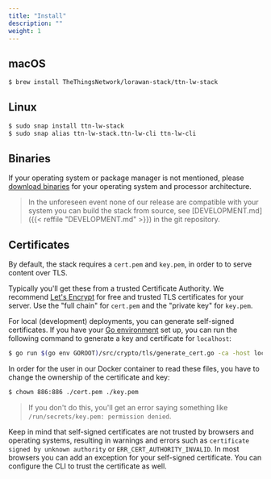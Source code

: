```yaml
---
title: "Install"
description: ""
weight: 1
--- 
```

 
## macOS
 
 ```bash
 $ brew install TheThingsNetwork/lorawan-stack/ttn-lw-stack
 ```
 
## Linux
 
 ```bash
 $ sudo snap install ttn-lw-stack
 $ sudo snap alias ttn-lw-stack.ttn-lw-cli ttn-lw-cli
 ```
 
## Binaries
 
 If your operating system or package manager is not mentioned, please [download binaries](https://github.com/TheThingsNetwork/lorawan-stack/releases) for your operating system and processor architecture.

> In the unforeseen event none of our release are compatible with your system you can build the stack from source, see [DEVELOPMENT.md]({{< reffile "DEVELOPMENT.md" >}}) in the git repository.

## Certificates
 
 By default, the stack requires a `cert.pem` and `key.pem`, in order to to serve content over TLS.
 
 Typically you'll get these from a trusted Certificate Authority. We recommend [Let's Encrypt](https://letsencrypt.org/getting-started/) for free and trusted TLS certificates for your server. Use the "full chain" for `cert.pem` and the "private key" for `key.pem`.
 
 For local (development) deployments, you can generate self-signed certificates. If you have your [Go environment](../DEVELOPMENT.md#development-environment) set up, you can run the following command to generate a key and certificate for `localhost`:
 
 ```bash
 $ go run $(go env GOROOT)/src/crypto/tls/generate_cert.go -ca -host localhost
 ```
 
 In order for the user in our Docker container to read these files, you have to change the ownership of the certificate and key:
 
 ```bash
 $ chown 886:886 ./cert.pem ./key.pem
 ```
 
 > If you don't do this, you'll get an error saying something like `/run/secrets/key.pem: permission denied`.
 
 Keep in mind that self-signed certificates are not trusted by browsers and operating systems, resulting in warnings and errors such as `certificate signed by unknown authority` or `ERR_CERT_AUTHORITY_INVALID`. In most browsers you can add an exception for your self-signed certificate. You can configure the CLI to trust the certificate as well.
